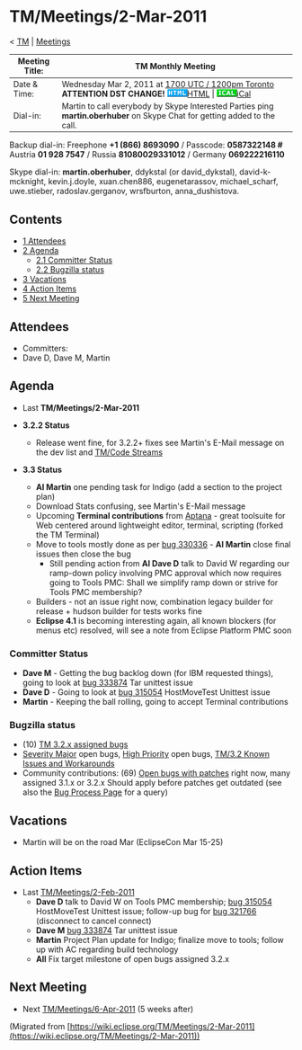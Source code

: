 

TM/Meetings/2-Mar-2011
======================

< [TM](./TM "TM")‎ | [Meetings](./Meetings "TM/Meetings")

| Meeting Title: | **TM Monthly Meeting** |
| --- | --- |
| Date & Time: | Wednesday Mar 2, 2011 at [1700 UTC / 1200pm Toronto](http://www.timeanddate.com/worldclock/fixedtime.html?month=3&day=2&year=2011&hour=17&min=00&sec=0&p1=0) **ATTENTION DST CHANGE!**   ![Html.gif](./images/Html.gif)[HTML](http://www.google.com/calendar/embed?src=vn70im36r00qeusu8nme50cils@group.calendar.google.com&ctz=Canada/Toronto) \| ![Ical.gif](./images/Ical.gif)[iCal](http://www.google.com/calendar/ical/vn70im36r00qeusu8nme50cils@group.calendar.google.com/public/basic.ics) |
| Dial-in: | Martin to call everybody by Skype   Interested Parties ping **martin.oberhuber** on Skype Chat for getting added to the call. |

Backup dial-in: Freephone **+1 (866) 8693090** / Passcode: **0587322148 #**  
Austria **01 928 7547** / Russia **81080029331012** / Germany **069222216110**

Skype dial-in: **martin.oberhuber**, ddykstal (or david\_dykstal), david-k-mcknight, kevin.j.doyle, xuan.chen886, eugenetarassov, michael\_scharf, uwe.stieber, radoslav.gerganov, wrsfburton, anna_dushistova.  

Contents
--------

*   [1 Attendees](#Attendees)
*   [2 Agenda](#Agenda)
    *   [2.1 Committer Status](#Committer-Status)
    *   [2.2 Bugzilla status](#Bugzilla-status)
*   [3 Vacations](#Vacations)
*   [4 Action Items](#Action-Items)
*   [5 Next Meeting](#Next-Meeting)

Attendees
---------

*   Committers:
*   Dave D, Dave M, Martin

Agenda
------

*   Last **TM/Meetings/2-Mar-2011**

*   **3.2.2 Status**
    *   Release went fine, for 3.2.2+ fixes see Martin's E-Mail message on the dev list and [TM/Code Streams](./Code_Streams "TM/Code Streams")

*   **3.3 Status**
    *   **AI Martin** one pending task for Indigo (add a section to the project plan)
    *   Download Stats confusing, see Martin's E-Mail message
    *   Upcoming **Terminal contributions** from [Aptana](http://aptana.com) \- great toolsuite for Web centered around lightweight editor, terminal, scripting (forked the TM Terminal)
    *   Move to tools mostly done as per [bug 330336](https://bugs.eclipse.org/bugs/show_bug.cgi?id=330336) \- **AI Martin** close final issues then close the bug
        *   Still pending action from **AI Dave D** talk to David W regarding our ramp-down policy involving PMC approval which now requires going to Tools PMC: Shall we simplify ramp down or strive for Tools PMC membership?
    *   Builders - not an issue right now, combination legacy builder for release + hudson builder for tests works fine
    *   **Eclipse 4.1** is becoming interesting again, all known blockers (for menus etc) resolved, will see a note from Eclipse Platform PMC soon

### Committer Status

*   **Dave M** \- Getting the bug backlog down (for IBM requested things), going to look at [bug 333874](https://bugs.eclipse.org/bugs/show_bug.cgi?id=333874) Tar unittest issue
*   **Dave D** \- Going to look at [bug 315054](https://bugs.eclipse.org/bugs/show_bug.cgi?id=315054) HostMoveTest Unittest issue
*   **Martin** \- Keeping the ball rolling, going to accept Terminal contributions

### Bugzilla status

*   (10) [TM 3.2.x assigned bugs](https://bugs.eclipse.org/bugs/buglist.cgi?field0-0-0=target_milestone;query_format=advanced;bug_status=UNCONFIRMED;bug_status=NEW;bug_status=ASSIGNED;bug_status=REOPENED;type0-0-0=substring;value0-0-0=3.2;product=Target%20Management)
*   [Severity Major](https://bugs.eclipse.org/bugs/buglist.cgi?query_format=advanced&product=Target+Management&bug_status=UNCONFIRMED&bug_status=NEW&bug_status=ASSIGNED&bug_status=REOPENED&bug_severity=blocker&bug_severity=critical&bug_severity=major&cmdtype=doit) open bugs, [High Priority](https://bugs.eclipse.org/bugs/buglist.cgi?query_format=advanced&product=Target+Management&bug_status=UNCONFIRMED&bug_status=NEW&bug_status=ASSIGNED&bug_status=REOPENED&cmdtype=doit&field0-0-0=priority&type0-0-0=regexp&value0-0-0=P%5B12%5D&field0-0-1=bug_severity&type0-0-1=regexp&value0-0-1=blocker%7Ccritical%7Cmajor) open bugs, [TM/3.2 Known Issues and Workarounds](./3.2_Known_Issues_and_Workarounds "TM/3.2 Known Issues and Workarounds")
*   Community contributions: (69) [Open bugs with patches](https://bugs.eclipse.org/bugs/buglist.cgi?query_format=advanced&product=Target+Management&bug_status=UNCONFIRMED&bug_status=NEW&bug_status=ASSIGNED&bug_status=REOPENED&cmdtype=doit&field0-0-0=attachments.ispatch&type0-0-0=equals&value0-0-0=1) right now, many assigned 3.1.x or 3.2.x Should apply before patches get outdated (see also the [Bug Process Page](https://www.eclipse.org/dsdp/tm/development/bug_process.php) for a query)

  

Vacations
---------

*   Martin will be on the road Mar (EclipseCon Mar 15-25)

Action Items
------------

*   Last [TM/Meetings/2-Feb-2011](./Meetings/2-Feb-2011 "TM/Meetings/2-Feb-2011")
    *   **Dave D** talk to David W on Tools PMC membership; [bug 315054](https://bugs.eclipse.org/bugs/show_bug.cgi?id=315054) HostMoveTest Unittest issue; follow-up bug for [bug 321766](https://bugs.eclipse.org/bugs/show_bug.cgi?id=321766) (disconnect to cancel connect)
    *   **Dave M** [bug 333874](https://bugs.eclipse.org/bugs/show_bug.cgi?id=333874) Tar unittest issue
    *   **Martin** Project Plan update for Indigo; finalize move to tools; follow up with AC regarding build technology
    *   **All** Fix target milestone of open bugs assigned 3.2.x

  

Next Meeting
------------

*   Next [TM/Meetings/6-Apr-2011](./Meetings/6-Apr-2011 "TM/Meetings/6-Apr-2011") (5 weeks after)


(Migrated from [https://wiki.eclipse.org/TM/Meetings/2-Mar-2011](https://wiki.eclipse.org/TM/Meetings/2-Mar-2011))